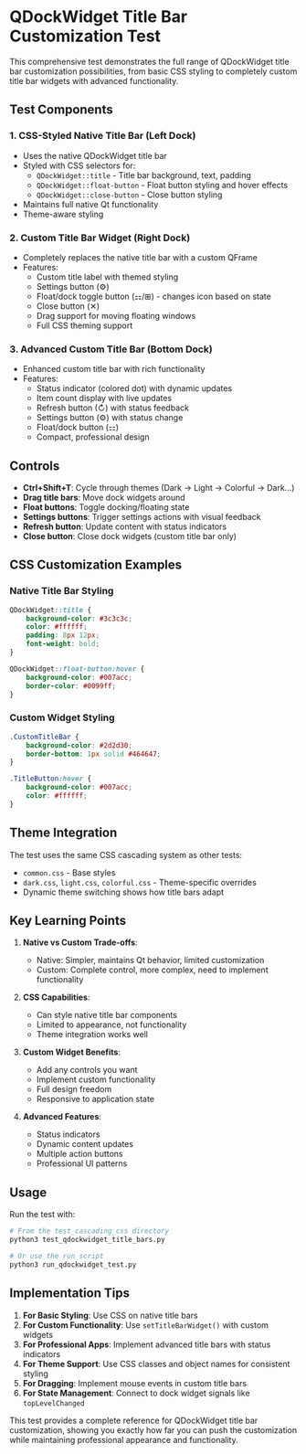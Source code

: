 # QDockWidget Title Bar Customization Test

This comprehensive test demonstrates the full range of QDockWidget title bar customization possibilities, from basic CSS styling to completely custom title bar widgets with advanced functionality.

## Test Components

### 1. CSS-Styled Native Title Bar (Left Dock)
- Uses the native QDockWidget title bar
- Styled with CSS selectors for:
  - `QDockWidget::title` - Title bar background, text, padding
  - `QDockWidget::float-button` - Float button styling and hover effects
  - `QDockWidget::close-button` - Close button styling
- Maintains full native Qt functionality
- Theme-aware styling

### 2. Custom Title Bar Widget (Right Dock)
- Completely replaces the native title bar with a custom QFrame
- Features:
  - Custom title label with themed styling
  - Settings button (⚙) 
  - Float/dock toggle button (⚏/⊞) - changes icon based on state
  - Close button (✕)
  - Drag support for moving floating windows
  - Full CSS theming support

### 3. Advanced Custom Title Bar (Bottom Dock)
- Enhanced custom title bar with rich functionality
- Features:
  - Status indicator (colored dot) with dynamic updates
  - Item count display with live updates
  - Refresh button (↻) with status feedback
  - Settings button (⚙) with status change
  - Float/dock button (⚏)
  - Compact, professional design

## Controls

- **Ctrl+Shift+T**: Cycle through themes (Dark → Light → Colorful → Dark...)
- **Drag title bars**: Move dock widgets around
- **Float buttons**: Toggle docking/floating state
- **Settings buttons**: Trigger settings actions with visual feedback
- **Refresh button**: Update content with status indicators
- **Close button**: Close dock widgets (custom title bar only)

## CSS Customization Examples

### Native Title Bar Styling
```css
QDockWidget::title {
    background-color: #3c3c3c;
    color: #ffffff;
    padding: 8px 12px;
    font-weight: bold;
}

QDockWidget::float-button:hover {
    background-color: #007acc;
    border-color: #0099ff;
}
```

### Custom Widget Styling
```css
.CustomTitleBar {
    background-color: #2d2d30;
    border-bottom: 1px solid #464647;
}

.TitleButton:hover {
    background-color: #007acc;
    color: #ffffff;
}
```

## Theme Integration

The test uses the same CSS cascading system as other tests:
- `common.css` - Base styles
- `dark.css`, `light.css`, `colorful.css` - Theme-specific overrides
- Dynamic theme switching shows how title bars adapt

## Key Learning Points

1. **Native vs Custom Trade-offs**:
   - Native: Simpler, maintains Qt behavior, limited customization
   - Custom: Complete control, more complex, need to implement functionality

2. **CSS Capabilities**:
   - Can style native title bar components
   - Limited to appearance, not functionality
   - Theme integration works well

3. **Custom Widget Benefits**:
   - Add any controls you want
   - Implement custom functionality
   - Full design freedom
   - Responsive to application state

4. **Advanced Features**:
   - Status indicators
   - Dynamic content updates
   - Multiple action buttons
   - Professional UI patterns

## Usage

Run the test with:

```bash
# From the test_cascading_css directory
python3 test_qdockwidget_title_bars.py

# Or use the run script
python3 run_qdockwidget_test.py
```

## Implementation Tips

1. **For Basic Styling**: Use CSS on native title bars
2. **For Custom Functionality**: Use `setTitleBarWidget()` with custom widgets
3. **For Professional Apps**: Implement advanced title bars with status indicators
4. **For Theme Support**: Use CSS classes and object names for consistent styling
5. **For Dragging**: Implement mouse events in custom title bars
6. **For State Management**: Connect to dock widget signals like `topLevelChanged`

This test provides a complete reference for QDockWidget title bar customization, showing you exactly how far you can push the customization while maintaining professional appearance and functionality.
